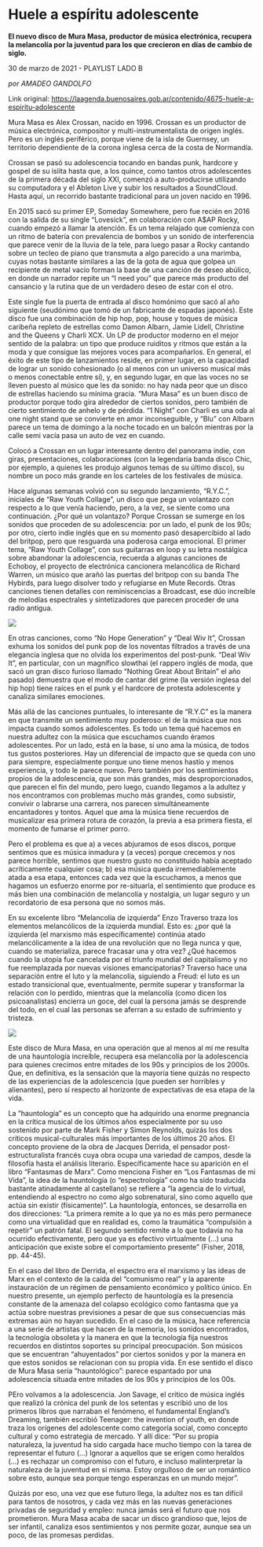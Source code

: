 # Huele a espíritu adolescente

**El nuevo disco de Mura Masa, productor de música electrónica, recupera la melancolía por la juventud para los que crecieron en días de cambio de siglo.**

30 de marzo de 2021 - PLAYLIST LADO B

_por AMADEO GANDOLFO_

Link original: https://laagenda.buenosaires.gob.ar/contenido/4675-huele-a-espiritu-adolescente



Mura Masa es Alex Crossan, nacido en 1996. Crossan es un productor de música electrónica, compositor y multi-instrumentalista de origen inglés. Pero es un inglés periférico, porque viene de la isla de Guernsey, un territorio dependiente de la corona inglesa cerca de la costa de Normandía.




Crossan se pasó su adolescencia tocando en bandas punk, hardcore y gospel de su islita hasta que, a los quince, como tantos otros adolescentes de la primera década del siglo XXI, comenzó a auto-producirse utilizando su computadora y el Ableton Live y subir los resultados a SoundCloud. Hasta aquí, un recorrido bastante tradicional para un joven nacido en 1996.




En 2015 sacó su primer EP, Someday Somewhere, pero fue recién en 2016 con la salida de su single “Lovesick”, en colaboración con A$AP Rocky, cuando empezó a llamar la atención. Es un tema relajado que comienza con un ritmo de batería con prevalencia de bombos y un sonido de interferencia que parece venir de la lluvia de la tele, para luego pasar a Rocky cantando sobre un tecleo de piano que transmuta a algo parecido a una marimba, cuyas notas bastante similares a las de la gota de agua que golpea un recipiente de metal vacío forman la base de una canción de deseo abúlico, en donde un narrador repite un “I need you” que parece más producto del cansancio y la rutina que de un verdadero deseo de estar con el otro.




Este single fue la puerta de entrada al disco homónimo que sacó al año siguiente (seudónimo que tomó de un fabricante de espadas japonés). Este disco fue una combinación de hip hop, pop, house y toques de música caribeña repleto de estrellas como Damon Albarn, Jamie Lidell, Christine and the Queens y Charli XCX. Un LP de productor moderno en el mejor sentido de la palabra: un tipo que produce ruiditos y ritmos que están a la moda y que consigue las mejores voces para acompañarlos. En general, el éxito de este tipo de lanzamientos reside, en primer lugar, en la capacidad de lograr un sonido cohesionado (o al menos con un universo musical más o menos conectable entre sí), y, en segundo lugar, en que las voces no se lleven puesto al músico que les da sonido: no hay nada peor que un disco de estrellas haciendo su mínima gracia. “Mura Masa” es un buen disco de productor porque todo gira alrededor de ciertos sonidos, pero también de cierto sentimiento de anhelo y de pérdida. “1 Night” con Charli es una oda al one night stand que se convierte en amor inconseguible, y “Blu” con Albarn parece un tema de domingo a la noche tocado en un balcón mientras por la calle semi vacía pasa un auto de vez en cuando.




Colocó a Crossan en un lugar interesante dentro del panorama indie, con giras, presentaciones, colaboraciones (con la legendaria banda disco Chic, por ejemplo, a quienes les produjo algunos temas de su último disco), su nombre un poco más grande en los carteles de los festivales de música.




Hace algunas semanas volvió con su segundo lanzamiento, “R.Y.C.”, iniciales de “Raw Youth Collage”, un disco que pega un volantazo con respecto a lo que venía haciendo, pero, a la vez, se siente como una continuación. ¿Por qué un volantazo? Porque Crossan se sumerge en los sonidos que proceden de su adolescencia: por un lado, el punk de los 90s; por otro, cierto indie inglés que en su momento pasó desapercibido al lado del britpop, pero que resguarda una poderosa carga emocional. El primer tema, “Raw Youth Collage”, con sus guitarras en loop y su letra nostálgica sobre abandonar la adolescencia, recuerda a algunas canciones de Echoboy, el proyecto de electrónica cancionera melancólica de Richard Warren, un músico que arañó las puertas del britpop con su banda The Hybirds, para luego disolver todo y refugiarse en Mute Records. Otras canciones tienen detalles con reminiscencias a Broadcast, ese dúo increíble de melodías espectrales y sintetizadores que parecen proceder de una radio antigua.




![](https://cdn.flowlikemusic.com/files/images/44020/d7bd68aa-9905-4f40-82ff-1278a17c6deb.jpg)




En otras canciones, como “No Hope Generation” y “Deal Wiv It”, Crossan exhuma los sonidos del punk pop de los noventas filtrados a través de una elegancia inglesa que no olvida los experimentos del post-punk. “Deal Wiv It”, en particular, con un magnífico slowthai (el rappero inglés de moda, que sacó un gran disco furioso llamado “Nothing Great About Britain” el año pasado) demuestra que el modo de cantar del grime (la versión inglesa del hip hop) tiene raíces en el punk y el hardcore de protesta adolescente y canaliza similares emociones.




Más allá de las canciones puntuales, lo interesante de “R.Y.C” es la manera en que transmite un sentimiento muy poderoso: el de la música que nos impacta cuando somos adolescentes. Es todo un tema qué hacemos en nuestra adultez con la música que escuchamos cuando éramos adolescentes. Por un lado, está en la base, si uno ama la música, de todos tus gustos posteriores. Hay un diferencial de impacto que se queda con uno para siempre, especialmente porque uno tiene menos hastío y menos experiencia, y todo le parece nuevo. Pero también por los sentimientos propios de la adolescencia, que son más grandes, más desproporcionados, que parecen el fin del mundo, pero luego, cuando llegamos a la adultez y nos encontramos con problemas mucho más grandes, como subsistir, convivir o labrarse una carrera, nos parecen simultáneamente encantadores y tontos. Aquel que ama la música tiene recuerdos de musicalizar esa primera rotura de corazón, la previa a esa primera fiesta, el momento de fumarse el primer porro.




Pero el problema es que a) a veces abjuramos de esos discos, porque sentimos que es música inmadura y (a veces) porque crecemos y nos parece horrible, sentimos que nuestro gusto no constituido había aceptado acríticamente cualquier cosa; b) esa música queda irremediablemente atada a esa etapa, entonces cada vez que la escuchamos, a menos que hagamos un esfuerzo enorme por re-situarla, el sentimiento que produce es más bien una combinación de melancolía y nostalgia, un lugar seguro y un recordatorio de esa persona que no somos más.




En su excelente libro “Melancolía de izquierda” Enzo Traverso traza los elementos melancólicos de la izquierda mundial. Esto es: ¿por qué la izquierda (el marxismo más específicamente) continúa atado melancólicamente a la idea de una revolución que no llega nunca y que, cuando se materializa, parece fracasar una y otra vez? ¿Qué hacemos cuando la utopía fue cancelada por el triunfo mundial del capitalismo y no fue reemplazada por nuevas visiones emancipatorias? Traverso hace una separación entre el luto y la melancolía, siguiendo a Freud: el luto es un estado transicional que, eventualmente, permite superar y transformar la relación con lo perdido, mientras que la melancolía (como dicen los psicoanalistas) encierra un goce, del cual la persona jamás se desprende del todo, en el cual las personas se aferran a su estado de sufrimiento y tristeza.




![](https://cdn.flowlikemusic.com/files/images/44021/76500530-6032-4119-bd1d-f7c7e43a2f76.jpg)




Este disco de Mura Masa, en una operación que al menos al mí me resulta de una hauntología increíble, recupera esa melancolía por la adolescencia para quienes crecimos entre mitades de los 90s y principios de los 2000s. Que, en definitiva, es la sensación que la mayoría tiene quizás no respecto de las experiencias de la adolescencia (que pueden ser horribles y alienantes), pero sí respecto al horizonte de expectativas de esa etapa de la vida.




La “hauntología” es un concepto que ha adquirido una enorme pregnancia en la crítica musical de los últimos años especialmente por su uso sostenido por parte de Mark Fisher y Simon Reynolds, quizás los dos críticos musical-culturales más importantes de los últimos 20 años. El concepto proviene de la obra de Jacques Derrida, el pensador post-estructuralista francés cuya obra ocupa una variedad de campos, desde la filosofía hasta el análisis literario. Específicamente hace su aparición en el libro “Fantasmas de Marx”. Como menciona Fisher en “Los Fantasmas de mi Vida”, la idea de la hauntología (o “espectrología” como ha sido traducida bastante atinadamente al castellano) se refiere a “la agencia de lo virtual, entendiendo al espectro no como algo sobrenatural, sino como aquello que actúa sin existir (físicamente)”. La hauntología, entonces, se desarrolla en dos direcciones: “La primera remite a lo que ya no es más pero permanece como una virtualidad que en realidad es, como la traumática “compulsión a repetir” un patrón fatal. El segundo sentido remite a lo que todavía no ha ocurrido efectivamente, pero que ya es efectivo virtualmente (…) una anticipación que existe sobre el comportamiento presente” (Fisher, 2018, pp. 44-45).




En el caso del libro de Derrida, el espectro era el marxismo y las ideas de Marx en el contexto de la caída del “comunismo real” y la aparente instauración de un régimen de pensamiento económico y político único. En nuestro presente, un ejemplo perfecto de hauntología es la presencia constante de la amenaza del colapso ecológico como fantasma que ya actúa sobre nuestras previsiones a pesar de que sus consecuencias más extremas aún no hayan sucedido. En el caso de la música, hace referencia a una serie de artistas que hacen de la memoria, los sonidos encontrados, la tecnología obsoleta y la manera en que la tecnología fija nuestros recuerdos en distintos soportes su principal preocupación. Son músicos que se encuentran “ahuyentados” por ciertos sonidos y por la manera en que estos sonidos se relacionan con su propia vida. En ese sentido el disco de Mura Masa sería “hauntológico”: parece espantado por una adolescencia situada entre mitades de los 90s y principios de los 00s.




PEro volvamos a la adolescencia. Jon Savage, el crítico de música inglés que realizó la crónica del punk de los setentas y escribió uno de los primeros libros que narraban el fenómeno, el fundamental England’s Dreaming, también escribió Teenager: the invention of youth, en donde traza los orígenes del adolescente como categoría social, como concepto cultural y como estrategia de mercado. Y allí dice: “Por su propia naturaleza, la juventud ha sido cargada hace mucho tiempo con la tarea de representar el futuro (…) Ignorar a aquellos que se erigen como heraldos (…) es rechazar un compromiso con el futuro, e incluso malinterpretar la naturaleza de la juventud en sí misma. Estoy orgulloso de ser un romántico sobre esto, aunque sea porque tengo esperanzas en un mundo mejor”.




Quizás por eso, una vez que ese futuro llega, la adultez nos es tan difícil para tantos de nosotros, y cada vez más en las nuevas generaciones privadas de seguridad y empleo: nunca jamás será el futuro que nos prometieron. Mura Masa acaba de sacar un disco grandioso que, lejos de ser infantil, canaliza esos sentimientos y nos permite gozar, aunque sea un poco, de las promesas perdidas.



